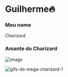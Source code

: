 # Guilherme🔥

### Meu nome

*Charizard*

### Amante do Charizard

![image](https://github.com/guilherme-08-cap/guilherme/assets/146108150/f516e3b4-6e85-4c97-af73-8b709a675f68)

![gifs-do-mega-charizard-1](https://github.com/guilherme-08-cap/guilherme/assets/146108150/a6da1754-9b6e-44aa-aea5-abdf5fcbd909)
